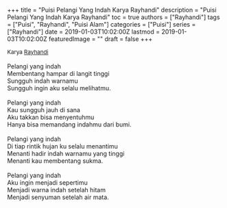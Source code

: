 +++
title = "Puisi Pelangi Yang Indah Karya Rayhandi"
description = "Puisi Pelangi Yang Indah Karya Rayhandi"
toc = true
authors = ["Rayhandi"]
tags = ["Puisi", "Rayhandi", "Puisi Alam"]
categories = ["Puisi"]
series = ["Rayhandi"]
date = 2019-01-03T10:02:00Z
lastmod = 2019-01-03T10:02:00Z
featuredImage = ""
draft = false
+++

<div style="text-align: justify;">
<div style="font-size: small;">Karya <a href="/authors/rayhandi/" target="_blank">Rayhandi</a></div><br />
Pelangi yang indah<br />Membentang hampar di langit tinggi<br />Sungguh indah warnamu<br />Sungguh ingin aku selalu melihatmu.<br /><br />Pelangi yang indah<br />Kau sungguh jauh di sana<br />Aku takkan bisa menyentuhmu<br />Hanya bisa memandang indahmu dari bumi.<br /><br />Pelangi yang indah<br />Di tiap rintik hujan ku selalu menantimu<br />Menanti hadir indah warnamu yang tinggi<br />Menanti kau membentang sukma.<br /><br />Pelangi yang indah<br />Aku ingin menjadi sepertimu<br />Menjadi warna indah setelah hitam<br />Menjadi senyuman setelah air mata.</div>

